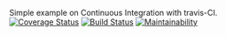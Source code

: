 

Simple example on Continuous Integration with travis-CI.
[![Coverage Status](https://coveralls.io/repos/github/richardekong007/CI-Example/badge.svg?branch=master)](https://coveralls.io/github/richardekong007/CI-Example?branch=master) 
[![Build Status](https://travis-ci.org/richardekong007/CI-Example.svg?branch=master)](https://travis-ci.org/richardekong007/CI-Example) 
[![Maintainability](https://api.codeclimate.com/v1/badges/06e565fb934a620dcae9/maintainability)](https://codeclimate.com/github/richardekong007/CI-Example/maintainability)
